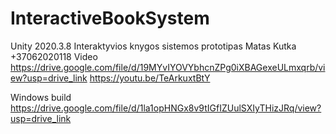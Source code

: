 # InteractiveBookSystem
 Unity 2020.3.8 Interaktyvios knygos sistemos prototipas Matas Kutka +37062020118
Video https://drive.google.com/file/d/19MYvIYOVYbhcnZPg0iXBAGexeULmxqrb/view?usp=drive_link
https://youtu.be/TeArkuxtBtY

Windows build https://drive.google.com/file/d/1la1opHNGx8v9tIGfIZUulSXIyTHizJRq/view?usp=drive_link

